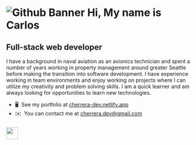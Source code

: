 
![Github Banner](https://user-images.githubusercontent.com/107902478/193394701-30ff3571-d045-4bdc-9a6d-0cb065143878.png)
Hi, My name is Carlos
===============================
Full-stack web developer
------------------------
I have a background in naval aviation as an avionics technician and spent a number of years working in property management around greater Seattle before making the transition into software development. I have experience working in team environments and enjoy working on projects where I can utilize my creativity and problem solving skills. I am a quick learner and am always looking for opportunities to learn new technologies.

* 🖥️  See my portfolio at [cherrera-dev.netlify.app](https://cherrera-dev.netlify.app/)
* ✉️  You can contact me at [cherrera.dev@gmail.com](mailto:cherrera.dev@gmail.com)

### 

</a><a href="https://www.linkedin.com/in/cherrera1208" target="_blank" rel="noreferrer"><img src="https://raw.githubusercontent.com/danielcranney/readme-generator/main/public/icons/socials/linkedin.svg" width="32" height="32" /></a></p>
